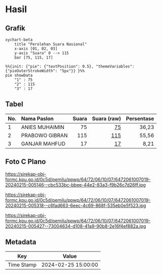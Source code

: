 # Hasil

## Grafik

```mermaid
xychart-beta
    title "Perolehan Suara Nasional"
    x-axis [01, 02, 03]
    y-axis "Suara" 0 --> 115
    bar [75, 115, 17]
```

```mermaid
%%{init: {"pie": {"textPosition": 0.5}, "themeVariables": {"pieOuterStrokeWidth": "5px"}} }%%
pie showData
    "1" : 75
    "2" : 115
    "3" : 17
```

## Tabel

| No. | Nama Paslon    | Suara | Suara (raw) | Persentase |
|:--- |:-------------- | -----:| -----------:| ----------:|
| 1   | ANIES MUHAIMIN | 75    | [75][p-1]   | 36,23      |
| 2   | PRABOWO GIBRAN | 115   | [115][p-2]  | 55,56      |
| 3   | GANJAR MAHFUD  | 17    | [17][p-3]   | 8,21       |


[p-1]: https://github.com/gigit-pemilu/pemilu-2024/blob/main/pilpres/hitung-suara/sub/64-kalimantan-timur/sub/72-kota-samarinda/sub/06-sungai-kunjang/sub/1007-karang-anyar/sub/019-tps/sub/paslon-1.txt
[p-2]: https://github.com/gigit-pemilu/pemilu-2024/blob/main/pilpres/hitung-suara/sub/64-kalimantan-timur/sub/72-kota-samarinda/sub/06-sungai-kunjang/sub/1007-karang-anyar/sub/019-tps/sub/paslon-2.txt
[p-3]: https://github.com/gigit-pemilu/pemilu-2024/blob/main/pilpres/hitung-suara/sub/64-kalimantan-timur/sub/72-kota-samarinda/sub/06-sungai-kunjang/sub/1007-karang-anyar/sub/019-tps/sub/paslon-3.txt

## Foto C Plano

https://sirekap-obj-formc.kpu.go.id/0c5d/pemilu/ppwp/64/72/06/10/07/6472061007019-20240215-005146--cbc533bc-bbee-44e2-83a3-f9b26c7d26ff.jpg

https://sirekap-obj-formc.kpu.go.id/0c5d/pemilu/ppwp/64/72/06/10/07/6472061007019-20240215-005318--c6fad663-6eec-4c69-868f-535eb0e5f523.jpg

https://sirekap-obj-formc.kpu.go.id/0c5d/pemilu/ppwp/64/72/06/10/07/6472061007019-20240215-005427--73004634-d108-41a9-90b8-2e16f4ef882a.jpg


## Metadata

| Key        | Value               |
| ---------- | ------------------- |
| Time Stamp | 2024-02-25 15:00:00 |



